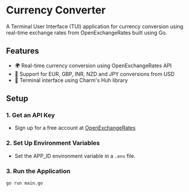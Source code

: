 # Currency Converter

A Terminal User Interface (TUI) application for currency conversion using real-time exchange rates from OpenExchangeRates built using Go.

## Features

- 🌍 Real-time currency conversion using OpenExchangeRates API
- 💱 Support for EUR, GBP, INR, NZD and JPY conversions from USD
- 🎨 Terminal interface using Charm's Huh library

## Setup

### 1. Get an API Key

* Sign up for a free account at [OpenExchangeRates](https://openexchangerates.org/signup/free)


### 2. Set Up Environment Variables

* Set the APP_ID environment variable in a `.env` file.

### 3. Run the Application

```bash
go run main.go
```


